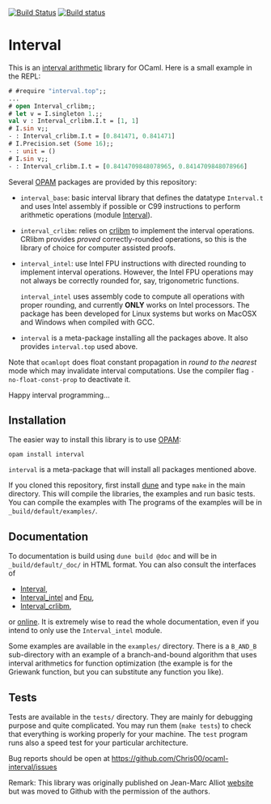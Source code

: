 [![Build Status](https://travis-ci.org/Chris00/ocaml-interval.svg?branch=master)](https://travis-ci.org/Chris00/ocaml-interval)
[![Build status](https://ci.appveyor.com/api/projects/status/s144ehk5tls6imiu?svg=true)](https://ci.appveyor.com/project/Chris00/ocaml-interval)

Interval
========

This is an [interval arithmetic][] library for OCaml.  Here is a small
example in the REPL:

```ocaml
# #require "interval.top";;
...
# open Interval_crlibm;;
# let v = I.singleton 1.;;
val v : Interval_crlibm.I.t = [1, 1]
# I.sin v;;
- : Interval_crlibm.I.t = [0.841471, 0.841471]
# I.Precision.set (Some 16);;
- : unit = ()
# I.sin v;;
- : Interval_crlibm.I.t = [0.8414709848078965, 0.8414709848078966]
```

Several [OPAM][] packages are provided by this repository:

- `interval_base`: basic interval library that defines the datatype
  `Interval.t` and uses Intel assembly if possible or C99 instructions
  to perform arithmetic operations
  (module [Interval](src-base/interval_base.mli)).

- `interval_crlibm`: relies on [crlibm][] to implement the interval
  operations.  CRlibm provides *proved* correctly-rounded operations,
  so this is the library of choice for computer assisted proofs.

- `interval_intel`: use Intel FPU instructions with directed rounding
  to implement interval operations.  However, the Intel FPU operations
  may not always be correctly rounded for, say, trigonometric
  functions.

  `interval_intel` uses assembly code to compute all operations with
  proper rounding, and currently **ONLY** works on Intel processors.
  The package has been developed for Linux systems but works on
  MacOSX and Windows when compiled with GCC.

- `interval` is a meta-package installing all the packages above.  It
  also provides `interval.top` used above.

Note that `ocamlopt` does float constant propagation in *round to the
nearest* mode which may invalidate interval computations.  Use the
compiler flag `-no-float-const-prop` to deactivate it.

Happy interval programming...

Installation
------------

The easier way to install this library is to use [OPAM][]:

    opam install interval

`interval` is a meta-package that will install all packages mentioned above.

If you cloned this repository, first install [dune][] and
type `make` in the main directory.  This will compile the libraries,
the examples and run basic tests.  You can compile the examples with The
programs of the examples will be in `_build/default/examples/`.

Documentation
-------------

To documentation is build using `dune build @doc` and will be in
`_build/default/_doc/` in HTML format.  You can also consult the
interfaces of

- [Interval](src-base/interval.mli),
- [Interval_intel](src-intel/interval_intel.mli) and
  [Fpu](src-intel/fpu.mli),
- [Interval_crlibm](src-crlibm/interval_crlibm.mli),

or [online](https://chris00.github.io/ocaml-interval/doc/).
It is extremely wise to read the whole documentation, even if you
intend to only use the `Interval_intel` module.

Some examples are available in the `examples/` directory.  There is a
`B_AND_B` sub-directory with an example of a branch-and-bound
algorithm that uses interval arithmetics for function optimization
(the example is for the Griewank function, but you can substitute any
function you like).

Tests
-----

Tests are available in the `tests/` directory.  They are mainly for
debugging purpose and quite complicated.  You may run them (`make
tests`) to check that everything is working properly for your machine.
The `test` program runs also a speed test for your particular
architecture.

Bug reports should be open at
https://github.com/Chris00/ocaml-interval/issues



Remark: This library was originally published on Jean-Marc Alliot
[website](http://www.alliot.fr/fbbdet.html.fr) but was moved to Github
with the permission of the authors.


[interval arithmetic]: https://en.wikipedia.org/wiki/Interval_arithmetic
[OPAM]: https://opam.ocaml.org/
[crlibm]: https://github.com/Chris00/ocaml-crlibm
[dune]: https://github.com/ocaml/dune
